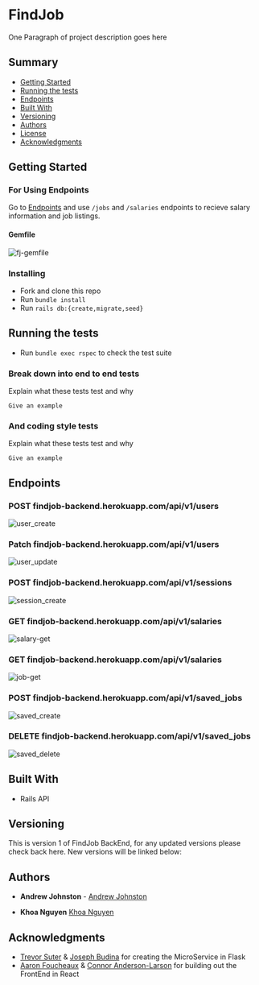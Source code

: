# FindJob

One Paragraph of project description goes here

## Summary

  - [Getting Started](#getting-started)
  - [Running the tests](#running-the-tests)
  - [Endpoints](#endpoints)
  - [Built With](#built-with)
  - [Versioning](#versioning)
  - [Authors](#authors)
  - [License](#license)
  - [Acknowledgments](#acknowledgments)

## Getting Started



### For Using Endpoints

Go to [Endpoints](#endpoints) and use `/jobs` and `/salaries` endpoints to recieve salary information and job listings.

#### Gemfile
![fj-gemfile](https://user-images.githubusercontent.com/72912074/119561756-d0a74580-bd62-11eb-97ae-2fecf29ae291.png)

### Installing

- Fork and clone this repo
- Run `bundle install`
- Run `rails db:{create,migrate,seed}`

## Running the tests

- Run `bundle exec rspec` to check the test suite

### Break down into end to end tests

Explain what these tests test and why

    Give an example

### And coding style tests

Explain what these tests test and why

    Give an example

## Endpoints

### POST findjob-backend.herokuapp.com/api/v1/users
![user_create](https://user-images.githubusercontent.com/72912074/119562547-af932480-bd63-11eb-83c7-f4040da2a46b.png)


### Patch findjob-backend.herokuapp.com/api/v1/users
![user_update](https://user-images.githubusercontent.com/72912074/119562579-b9b52300-bd63-11eb-9673-bdebd5d038dd.png)


### POST findjob-backend.herokuapp.com/api/v1/sessions
![session_create](https://user-images.githubusercontent.com/72912074/119562594-bf126d80-bd63-11eb-99c7-7bf564d5e166.png)


### GET findjob-backend.herokuapp.com/api/v1/salaries
![salary-get](https://user-images.githubusercontent.com/72912074/119562622-c6397b80-bd63-11eb-860a-9ffbd7eaad2f.png)


### GET findjob-backend.herokuapp.com/api/v1/salaries
![job-get](https://user-images.githubusercontent.com/72912074/119562719-e36e4a00-bd63-11eb-9cd1-40669f0fd73c.png)


### POST findjob-backend.herokuapp.com/api/v1/saved_jobs
![saved_create](https://user-images.githubusercontent.com/72912074/119562636-ccc7f300-bd63-11eb-8f87-95f8a2ea9c61.png)


### DELETE findjob-backend.herokuapp.com/api/v1/saved_jobs
![saved_delete](https://user-images.githubusercontent.com/72912074/119562654-d18ca700-bd63-11eb-9bdf-20f1944e9b6d.png)


## Built With

  - Rails API

## Versioning

This is version 1 of FindJob BackEnd, for any updated versions please check back here. New versions will be linked below:

## Authors

  - **Andrew Johnston** - 
    [Andrew Johnston](https://github.com/omegaeye)
    
  - **Khoa Nguyen**
    [Khoa Nguyen](https://github.com/omegaeye)

## Acknowledgments

  - [Trevor Suter](https://github.com/Trevorsuter) & [Joseph Budina](https://github.com/josephbudina) for creating the MicroService in Flask
  - [Aaron Foucheaux](https://github.com/Afoucheaux) & [Connor Anderson-Larson](https://github.com/ConnorAndersonLarson) for building out the FrontEnd in React
